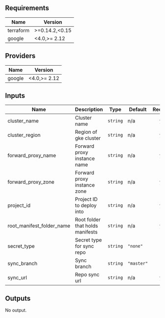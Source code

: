 ## Requirements

| Name | Version |
|------|---------|
| terraform | >=0.14.2,<0.15 |
| google | <4.0,>= 2.12 |

## Providers

| Name | Version |
|------|---------|
| google | <4.0,>= 2.12 |

## Inputs

| Name | Description | Type | Default | Required |
|------|-------------|------|---------|:--------:|
| cluster\_name | Cluster name | `string` | n/a | yes |
| cluster\_region | Region of gke cluster | `string` | n/a | yes |
| forward\_proxy\_name | Forward proxy instance name | `string` | n/a | yes |
| forward\_proxy\_zone | Forward proxy instance zone | `string` | n/a | yes |
| project\_id | Project ID to deploy into | `string` | n/a | yes |
| root\_manifest\_folder\_name | Root folder that holds manifests | `string` | n/a | yes |
| secret\_type | Secret type for sync repo | `string` | `"none"` | no |
| sync\_branch | Sync branch | `string` | `"master"` | no |
| sync\_url | Repo sync url | `string` | n/a | yes |

## Outputs

No output.

